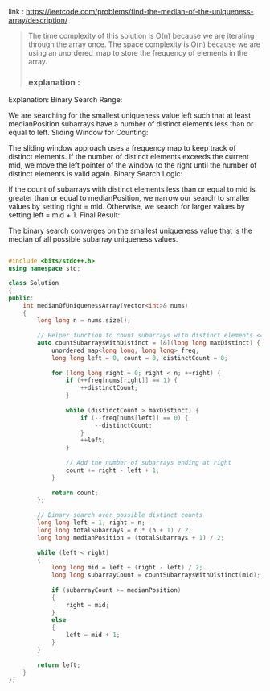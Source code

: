 

link : https://leetcode.com/problems/find-the-median-of-the-uniqueness-array/description/

>The time complexity of this solution is O(n) because we are iterating through the array once.
>The space complexity is O(n) because we are using an unordered_map to store the frequency of elements in the array.
>
>### explanation :
>
Explanation:
Binary Search Range:

We are searching for the smallest uniqueness value left such that at least medianPosition subarrays have a number of distinct elements less than or equal to left.
Sliding Window for Counting:

The sliding window approach uses a frequency map to keep track of distinct elements. If the number of distinct elements exceeds the current mid, we move the left pointer of the window to the right until the number of distinct elements is valid again.
Binary Search Logic:

If the count of subarrays with distinct elements less than or equal to mid is greater than or equal to medianPosition, we narrow our search to smaller values by setting right = mid.
Otherwise, we search for larger values by setting left = mid + 1.
Final Result:

The binary search converges on the smallest uniqueness value that is the median of all possible subarray uniqueness values.
```cpp

#include <bits/stdc++.h>
using namespace std;

class Solution 
{
public:
    int medianOfUniquenessArray(vector<int>& nums) 
    {
        long long n = nums.size();
        
        // Helper function to count subarrays with distinct elements <= maxDistinct
        auto countSubarraysWithDistinct = [&](long long maxDistinct) {
            unordered_map<long long, long long> freq;
            long long left = 0, count = 0, distinctCount = 0;
            
            for (long long right = 0; right < n; ++right) {
                if (++freq[nums[right]] == 1) {
                    ++distinctCount;
                }
                
                while (distinctCount > maxDistinct) {
                    if (--freq[nums[left]] == 0) {
                        --distinctCount;
                    }
                    ++left;
                }
                
                // Add the number of subarrays ending at right
                count += right - left + 1;
            }
            
            return count;
        };
        
        // Binary search over possible distinct counts
        long long left = 1, right = n;
        long long totalSubarrays = n * (n + 1) / 2;
        long long medianPosition = (totalSubarrays + 1) / 2;
        
        while (left < right) 
        {
            long long mid = left + (right - left) / 2;
            long long subarrayCount = countSubarraysWithDistinct(mid);
            
            if (subarrayCount >= medianPosition) 
            {
                right = mid;
            } 
            else 
            {
                left = mid + 1;
            }
        }
        
        return left;
    }
};

```
